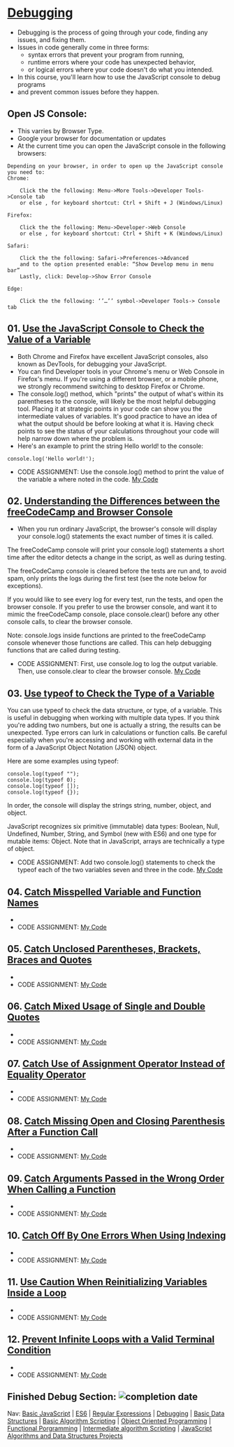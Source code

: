 # [Debugging](https://www.freecodecamp.org/learn/javascript-algorithms-and-data-structures/#debugging)
* Debugging is the process of going through your code, finding any issues, and fixing them.
* Issues in code generally come in three forms: 
    - syntax errors that prevent your program from running, 
    - runtime errors where your code has unexpected behavior, 
    - or logical errors where your code doesn't do what you intended.
* In this course, you'll learn how to use the JavaScript console to debug programs 
* and prevent common issues before they happen.

## Open JS Console:
* This varries by Browser Type.  
* Google your browser for documentation or updates
* At the current time you can open the JavaScript console in the following browsers:
```
Depending on your browser, in order to open up the JavaScript console you need to:
Chrome:

    Click the the following: Menu->More Tools->Developer Tools->Console tab
    or else , for keyboard shortcut: Ctrl + Shift + J (Windows/Linux)

Firefox:

    Click the the following: Menu->Developer->Web Console
    or else , for keyboard shortcut: Ctrl + Shift + K (Windows/Linux)

Safari:

    Click the the following: Safari->Preferences->Advanced
    and to the option presented enable: “Show Develop menu in menu bar”
    Lastly, click: Develop->Show Error Console

Edge:

    Click the the following: ‘’…’’ symbol->Developer Tools-> Console tab

```

## 01. [Use the JavaScript Console to Check the Value of a Variable](https://www.freecodecamp.org/learn/javascript-algorithms-and-data-structures/debugging/use-the-javascript-console-to-check-the-value-of-a-variable)
* Both Chrome and Firefox have excellent JavaScript consoles, also known as DevTools, for debugging your JavaScript.
* You can find Developer tools in your Chrome's menu or Web Console in Firefox's menu. If you're using a different browser, or a mobile phone, we strongly recommend switching to desktop Firefox or Chrome.
* The console.log() method, which "prints" the output of what's within its parentheses to the console, will likely be the most helpful debugging tool. Placing it at strategic points in your code can show you the intermediate values of variables. It's good practice to have an idea of what the output should be before looking at what it is. Having check points to see the status of your calculations throughout your code will help narrow down where the problem is.
* Here's an example to print the string Hello world! to the console:
```
console.log('Hello world!');
```

* CODE ASSIGNMENT: Use the console.log() method to print the value of the variable a where noted in the code.
[My Code](https://github.com/EO4wellness/T-I-L/blob/main/JavaScript/freecodecamp-exercises/04.Debugging/01_use-the-javascript-console-to-check-the-value-of-a-variable.js)

## 02. [Understanding the Differences between the freeCodeCamp and Browser Console](https://www.freecodecamp.org/learn/javascript-algorithms-and-data-structures/debugging/understanding-the-differences-between-the-freecodecamp-and-browser-console)
* When you run ordinary JavaScript, the browser's console will display your console.log() statements the exact number of times it is called.

The freeCodeCamp console will print your console.log() statements a short time after the editor detects a change in the script, as well as during testing.

The freeCodeCamp console is cleared before the tests are run and, to avoid spam, only prints the logs during the first test (see the note below for exceptions).

If you would like to see every log for every test, run the tests, and open the browser console. If you prefer to use the browser console, and want it to mimic the freeCodeCamp console, place console.clear() before any other console calls, to clear the browser console.

Note: console.logs inside functions are printed to the freeCodeCamp console whenever those functions are called. This can help debugging functions that are called during testing.
* CODE ASSIGNMENT: First, use console.log to log the output variable. Then, use console.clear to clear the browser console. 
[My Code](https://github.com/EO4wellness/T-I-L/blob/main/JavaScript/freecodecamp-exercises/04.Debugging/02_understanding-the-differences-between-the-freecodecamp-and-browser-console.js)

## 03. [Use typeof to Check the Type of a Variable](https://www.freecodecamp.org/learn/javascript-algorithms-and-data-structures/debugging/use-typeof-to-check-the-type-of-a-variable)
You can use typeof to check the data structure, or type, of a variable. This is useful in debugging when working with multiple data types. If you think you're adding two numbers, but one is actually a string, the results can be unexpected. Type errors can lurk in calculations or function calls. Be careful especially when you're accessing and working with external data in the form of a JavaScript Object Notation (JSON) object.

Here are some examples using typeof:
```
console.log(typeof "");
console.log(typeof 0);
console.log(typeof []);
console.log(typeof {});
```
In order, the console will display the strings string, number, object, and object.

JavaScript recognizes six primitive (immutable) data types: Boolean, Null, Undefined, Number, String, and Symbol (new with ES6) and one type for mutable items: Object. Note that in JavaScript, arrays are technically a type of object.

* CODE ASSIGNMENT: Add two console.log() statements to check the typeof each of the two variables seven and three in the code.
[My Code](https://github.com/EO4wellness/T-I-L/blob/main/JavaScript/freecodecamp-exercises/04.Debugging/03_use-typeof-to-check-the-type-of-a-variable.js)

## 04. [Catch Misspelled Variable and Function Names](https://www.freecodecamp.org/learn/javascript-algorithms-and-data-structures/debugging/catch-misspelled-variable-and-function-names)
* 
* CODE ASSIGNMENT: 
[My Code](#)

## 05. [Catch Unclosed Parentheses, Brackets, Braces and Quotes]()
* 
* CODE ASSIGNMENT: 
[My Code](#)

## 06. [Catch Mixed Usage of Single and Double Quotes]()
* 
* CODE ASSIGNMENT: 
[My Code](#)

## 07. [Catch Use of Assignment Operator Instead of Equality Operator]()
* 
* CODE ASSIGNMENT: 
[My Code](#)

## 08. [Catch Missing Open and Closing Parenthesis After a Function Call]()
* 
* CODE ASSIGNMENT: 
[My Code](#)

## 09. [Catch Arguments Passed in the Wrong Order When Calling a Function]()
* 
* CODE ASSIGNMENT: 
[My Code](#)

## 10. [Catch Off By One Errors When Using Indexing]()
* 
* CODE ASSIGNMENT: 
[My Code](#)

## 11. [Use Caution When Reinitializing Variables Inside a Loop]()
* 
* CODE ASSIGNMENT: 
[My Code](#)

## 12. [Prevent Infinite Loops with a Valid Terminal Condition]()
* 
* CODE ASSIGNMENT: 
[My Code](#)

## Finished Debug Section: ![completion date](#)

Nav: [Basic JavaScript](https://github.com/EO4wellness/T-I-L/blob/main/JavaScript/freecodecamp-notes/01_Basic-JavaScript.md) | [ES6](https://github.com/EO4wellness/T-I-L/blob/main/JavaScript/freecodecamp-notes/02_ES6.md) | [Regular Expressions](https://github.com/EO4wellness/T-I-L/blob/main/JavaScript/freecodecamp-notes/03_Regular-Expressions.md) |  [Debugging](https://github.com/EO4wellness/T-I-L/blob/main/JavaScript/freecodecamp-notes/04_Debugging.md) | [Basic Data Structures](https://github.com/EO4wellness/T-I-L/blob/main/JavaScript/freecodecamp-notes/05_Basic-Data-Structures.md) | [Basic Algorithm Scripting](https://github.com/EO4wellness/T-I-L/blob/main/JavaScript/freecodecamp-notes/06_Basic-Algorithm-Scripting.md) |  [Object Oriented Programming](https://github.com/EO4wellness/T-I-L/blob/main/JavaScript/freecodecamp-notes/07_Object-Oriented-Programming.md) | [Functional Porgramming](https://github.com/EO4wellness/T-I-L/blob/main/JavaScript/freecodecamp-notes/08_Functional-Porgramming.md) | [Intermediate algorithm Scripting](https://github.com/EO4wellness/T-I-L/blob/main/JavaScript/freecodecamp-notes/09_Intermediate-Algorithm-Scripting.md) | [JavaScript Algorithms and Data Structures Projects](https://github.com/EO4wellness/T-I-L/blob/main/JavaScript/freecodecamp-notes/10_JavaScript-Algorithms-and-Data-Structures-Projects.md)
